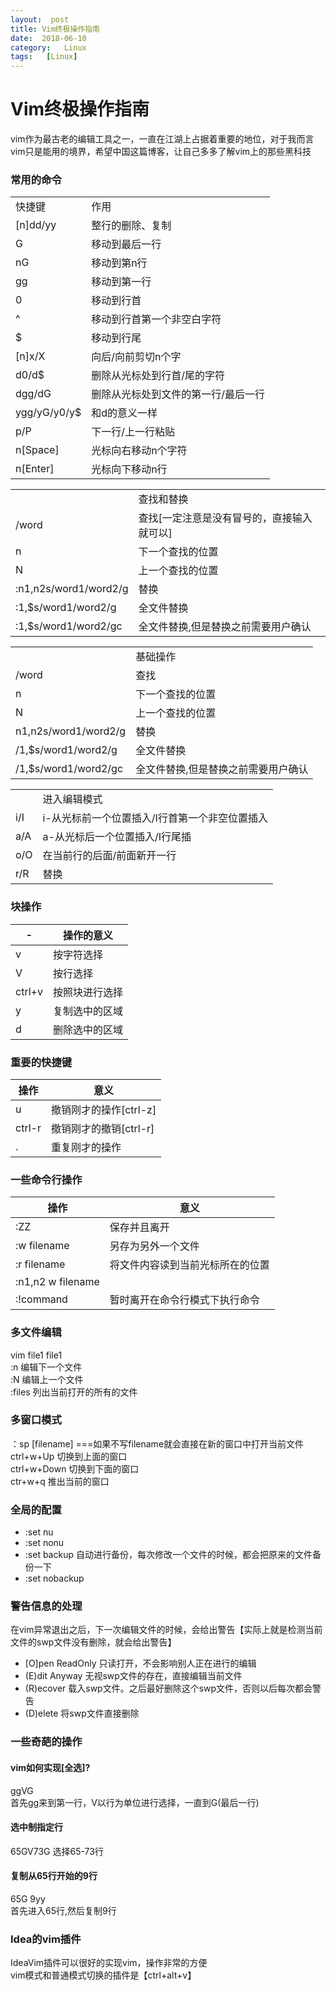 ```yaml
---
layout:  post
title: Vim终极操作指南
date:  2018-06-10
category:   Linux
tags:   [Linux]
---
```


# Vim终极操作指南

vim作为最古老的编辑工具之一，一直在江湖上占据着重要的地位，对于我而言vim只是能用的境界，希望中国这篇博客，让自己多多了解vim上的那些黑科技

### 常用的命令
<table>
    <tr><td>快捷键</td><td>作用</td></tr>
    <tr><td>[n]dd/yy</td><td>整行的删除、复制</td></tr>
    <tr><td>G</td><td>移动到最后一行</td></tr>
    <tr><td>nG</td><td>移动到第n行</td></tr>
    <tr><td>gg</td><td>移动到第一行</td></tr>
    <tr><td>0</td><td>移动到行首</td></tr>
    <tr><td>^</td><td>移动到行首第一个非空白字符</td></tr>
    <tr><td>$</td><td>移动到行尾</td></tr>
    <tr><td>[n]x/X</td><td>向后/向前剪切n个字</td></tr>
    <tr><td>d0/d$</td><td>删除从光标处到行首/尾的字符</td></tr>
    <tr><td>dgg/dG</td><td>删除从光标处到文件的第一行/最后一行</td></tr>
    <tr><td>ygg/yG/y0/y$</td><td>和d的意义一样</td></tr>
    <tr><td>p/P</td><td>下一行/上一行粘贴</td></tr>
    <tr><td>n[Space]</td><td>光标向右移动n个字符</td></tr>
    <tr><td>n[Enter]</td><td>光标向下移动n行</td></tr>
</table>
<table>    
    <tr><td></td><td>查找和替换</td></tr>
    <tr><td>/word</td><td>查找[一定注意是没有冒号的，直接输入就可以]</td></tr>
    <tr><td>n</td><td>下一个查找的位置</td></tr>
    <tr><td>N</td><td>上一个查找的位置</td></tr>
    <tr><td>:n1,n2s/word1/word2/g</td><td>替换</td></tr>
    <tr><td>:1,$s/word1/word2/g</td><td>全文件替换</td></tr>
    <tr><td>:1,$s/word1/word2/gc</td><td>全文件替换,但是替换之前需要用户确认</td></tr>
</table>


<table>    
    <tr><td></td><td>基础操作</td></tr>
    <tr><td>/word</td><td>查找</td></tr>
    <tr><td>n</td><td>下一个查找的位置</td></tr>
    <tr><td>N</td><td>上一个查找的位置</td></tr>
    <tr><td>n1,n2s/word1/word2/g</td><td>替换</td></tr>
    <tr><td>/1,$s/word1/word2/g</td><td>全文件替换</td></tr>
    <tr><td>/1,$s/word1/word2/gc</td><td>全文件替换,但是替换之前需要用户确认</td></tr>
</table>


<table>    
    <tr><td></td><td>进入编辑模式</td></tr>
    <tr><td>i/I</td><td>i-从光标前一个位置插入/I行首第一个非空位置插入</td></tr>
    <tr><td>a/A</td><td>a-从光标后一个位置插入/I行尾插</td></tr>
    <tr><td>o/O</td><td>在当前行的后面/前面新开一行</td></tr>
    <tr><td>r/R</td><td>替换</td></tr>
</table>

### 块操作
| - | 操作的意义|
|------- | -------  |
|v|按字符选择 |
|V|  按行选择   |
|ctrl+v| 按照块进行选择 |
|y| 复制选中的区域 |
|d| 删除选中的区域 |

### 重要的快捷键

|操作|意义|
|---|---|
|u|撤销刚才的操作[ctrl-z]|
|ctrl-r|撤销刚才的撤销[ctrl-r]|
|.|重复刚才的操作|

### 一些命令行操作
|操作|意义|
|---|---|
|:ZZ|保存并且离开|
|:w filename|另存为另外一个文件|
|:r filename|将文件内容读到当前光标所在的位置|
|:n1,n2 w filename||
|:!command|暂时离开在命令行模式下执行命令|


### 多文件编辑
vim file1 file1    
:n 编辑下一个文件  
:N 编辑上一个文件  
:files 列出当前打开的所有的文件

### 多窗口模式
：sp [filename] ===如果不写filename就会直接在新的窗口中打开当前文件  
ctrl+w+Up  切换到上面的窗口  
ctrl+w+Down 切换到下面的窗口  
ctr+w+q   推出当前的窗口

### 全局的配置
- :set nu  
- :set nonu  
- :set backup 自动进行备份，每次修改一个文件的时候，都会把原来的文件备份一下
- :set nobackup

### 警告信息的处理
在vim异常退出之后，下一次编辑文件的时候，会给出警告【实际上就是检测当前文件的swp文件没有删除，就会给出警告】
- [O]pen ReadOnly 只读打开，不会影响别人正在进行的编辑
- (E)dit Anyway  无视swp文件的存在，直接编辑当前文件
- (R)ecover  载入swp文件。之后最好删除这个swp文件，否则以后每次都会警告
- (D)elete   将swp文件直接删除

### 一些奇葩的操作
#### vim如何实现[全选]?
ggVG   
首先gg来到第一行，V以行为单位进行选择，一直到G(最后一行)
#### 选中制指定行
65GV73G   选择65-73行
#### 复制从65行开始的9行
65G  9yy  
首先进入65行,然后复制9行
### Idea的vim插件
IdeaVim插件可以很好的实现vim，操作非常的方便  
vim模式和普通模式切换的插件是【ctrl+alt+v】







